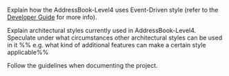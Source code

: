 <div id="architecturalStyles_eventDriven_what">

Explain how the AddressBook-Level4 uses Event-Driven style (refer to the [Developer Guide](https://nus-cs2103-ay1718s2.github.io/addressbook-level4/DeveloperGuide.html#events-driven-nature-of-the-design) for more info).

</div>


<div id="architecturalStyles_more_usingStyles">

Explain architectural styles currently used in AddressBook-Level4. Speculate under what circumstances other architectural styles can be used in it %%&nbsp;e.g. what kind of additional features can make a certain style applicable%%

</div>


<div id="architectureDiagrams_drawing">

Follow the guidelines when documenting the project.

</div>